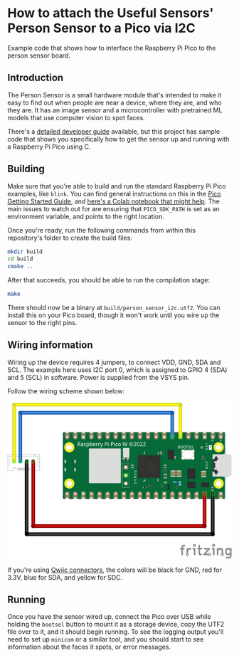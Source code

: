 # How to attach the Useful Sensors' Person Sensor to a Pico via I2C

Example code that shows how to interface the Raspberry Pi Pico to the person 
sensor board. 

## Introduction

The Person Sensor is a small hardware module that's intended to make it easy to
find out when people are near a device, where they are, and who they are. It has
an image sensor and a microcontroller with pretrained ML models that use
computer vision to spot faces. 

There's a [detailed developer guide](https://usfl.ink/ps_dev)
available, but this project has sample code that shows you specifically how to 
get the sensor up and running with a Raspberry Pi Pico using C.

## Building

Make sure that you're able to build and run the standard Raspberry Pi Pico
examples, like `blink`. You can find general instructions on this in the 
[Pico Getting Started Guide](https://datasheets.raspberrypi.com/pico/getting-started-with-pico.pdf),
and [here's a Colab notebook that might help](https://usfl.ink/pico_blink_colab).
The main issues to watch out for are ensuring that `PICO_SDK_PATH` is set as an
environment variable, and points to the right location.

Once you're ready, run the following commands from within this repository's
folder to create the build files:

```bash
mkdir build
cd build
cmake ..
```

After that succeeds, you should be able to run the compilation stage:

```bash
make
```

There should now be a binary at `build/person_sensor_i2c.utf2`. You can install
this on your Pico board, though it won't work until you wire up the sensor to
the right pins.

## Wiring information

Wiring up the device requires 4 jumpers, to connect VDD, GND, SDA and SCL. The example here uses I2C port 0, which is assigned to GPIO 4 (SDA) and 5 (SCL) in software. Power is supplied from the VSYS pin.

Follow the wiring scheme shown below:

![Wiring diagram for Person Sensor/Pico](pico_person_sensor_bb.png)

If you're using [Qwiic connectors](https://www.sparkfun.com/qwiic), the colors 
will be black for GND, red for 3.3V, blue for SDA, and yellow for SDC.

## Running

Once you have the sensor wired up, connect the Pico over USB while holding the
`bootsel` button to mount it as a storage device, copy the UTF2 file over to it,
and it should begin running. To see the logging output you'll need to set up
`minicom` or a similar tool, and you should start to see information about the
faces it spots, or error messages.